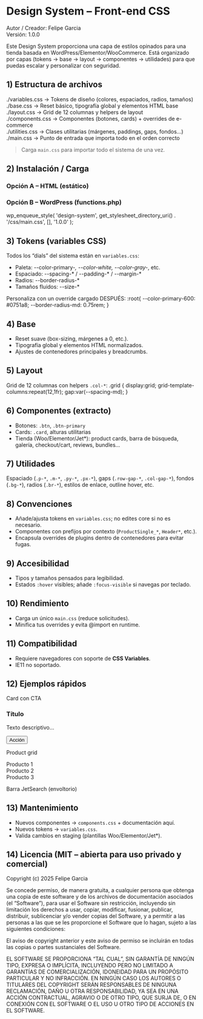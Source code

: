 # Design System – Front-end CSS

Autor / Creador: Felipe Garcia  
Versión: 1.0.0

Este Design System proporciona una capa de estilos opinados para una tienda basada en WordPress/Elementor/WooCommerce. Está organizado por capas (tokens → base → layout → componentes → utilidades) para que puedas escalar y personalizar con seguridad.

## 1) Estructura de archivos

./variables.css   → Tokens de diseño (colores, espaciados, radios, tamaños)  
./base.css        → Reset básico, tipografía global y elementos HTML base  
./layout.css      → Grid de 12 columnas y helpers de layout  
./components.css  → Componentes (botones, cards) + overrides de e-commerce  
./utilities.css   → Clases utilitarias (márgenes, paddings, gaps, fondos…)  
./main.css        → Punto de entrada que importa todo en el orden correcto

> Carga `main.css` para importar todo el sistema de una vez.

## 2) Instalación / Carga

### Opción A – HTML (estático)
<link rel="stylesheet" href="/ruta/a/main.css" />

### Opción B – WordPress (functions.php)
wp_enqueue_style(
  'design-system',
  get_stylesheet_directory_uri() . '/css/main.css',
  [],
  '1.0.0'
);

## 3) Tokens (variables CSS)

Todos los “dials” del sistema están en `variables.css`:
- Paleta: --color-primary-*, --color-white, --color-gray-*, etc.
- Espaciado: --spacing-* / --padding-* / --margin-*
- Radios: --border-radius-*
- Tamaños fluidos: --size-*

Personaliza con un override cargado DESPUÉS:
:root{
  --color-primary-600: #0751a8;
  --border-radius-md: 0.75rem;
}

## 4) Base
- Reset suave (box-sizing, márgenes a 0, etc.).
- Tipografía global y elementos HTML normalizados.
- Ajustes de contenedores principales y breadcrumbs.

## 5) Layout
Grid de 12 columnas con helpers `.col-*`:
.grid { display:grid; grid-template-columns:repeat(12,1fr); gap:var(--spacing-md); }

## 6) Componentes (extracto)
- Botones: `.btn`, `.btn-primary`
- Cards: `.card`, alturas utilitarias
- Tienda (Woo/Elementor/Jet*): product cards, barra de búsqueda, galería, checkout/cart, reviews, bundles…

## 7) Utilidades
Espaciado (`.p-*`, `.m-*`, `.py-*`, `.px-*`), gaps (`.row-gap-*`, `.col-gap-*`), fondos (`.bg-*`), radios (`.br-*`), estilos de enlace, outline hover, etc.

## 8) Convenciones
- Añade/ajusta tokens en `variables.css`; no edites core si no es necesario.
- Componentes con prefijos por contexto (`ProductSingle_*`, `Header*`, etc.).
- Encapsula overrides de plugins dentro de contenedores para evitar fugas.

## 9) Accesibilidad
- Tipos y tamaños pensados para legibilidad.
- Estados `:hover` visibles; añade `:focus-visible` si navegas por teclado.

## 10) Rendimiento
- Carga un único `main.css` (reduce solicitudes).
- Minifica tus overrides y evita @import en runtime.

## 11) Compatibilidad
- Requiere navegadores con soporte de **CSS Variables**.
- IE11 no soportado.

## 12) Ejemplos rápidos

Card con CTA
<div class="card p-md s-sm">
  <h3 class="m-0">Título</h3>
  <p class="mb-sm">Texto descriptivo…</p>
  <button class="btn btn-primary">Acción</button>
</div>

Product grid
<div class="grid">
  <article class="col-4 card p-md">Producto 1</article>
  <article class="col-4 card p-md">Producto 2</article>
  <article class="col-4 card p-md">Producto 3</article>
</div>

Barra JetSearch (envoltorio)
<div class="search-bar">
  <!-- Widget JetSearch -->
</div>

## 13) Mantenimiento
- Nuevos componentes → `components.css` + documentación aquí.
- Nuevos tokens → `variables.css`.
- Valida cambios en staging (plantillas Woo/Elementor/Jet*).

## 14) Licencia (MIT – abierta para uso privado y comercial)

Copyright (c) 2025 Felipe Garcia

Se concede permiso, de manera gratuita, a cualquier persona que obtenga una copia de este software y de los archivos de documentación asociados (el “Software”), para usar el Software sin restricción, incluyendo sin limitación los derechos a usar, copiar, modificar, fusionar, publicar, distribuir, sublicenciar y/o vender copias del Software, y a permitir a las personas a las que se les proporcione el Software que lo hagan, sujeto a las siguientes condiciones:

El aviso de copyright anterior y este aviso de permiso se incluirán en todas las copias o partes sustanciales del Software.

EL SOFTWARE SE PROPORCIONA “TAL CUAL”, SIN GARANTÍA DE NINGÚN TIPO, EXPRESA O IMPLÍCITA, INCLUYENDO PERO NO LIMITADO A GARANTÍAS DE COMERCIALIZACIÓN, IDONEIDAD PARA UN PROPÓSITO PARTICULAR Y NO INFRACCIÓN. EN NINGÚN CASO LOS AUTORES O TITULARES DEL COPYRIGHT SERÁN RESPONSABLES DE NINGUNA RECLAMACIÓN, DAÑO U OTRA RESPONSABILIDAD, YA SEA EN UNA ACCIÓN CONTRACTUAL, AGRAVIO O DE OTRO TIPO, QUE SURJA DE, O EN CONEXIÓN CON EL SOFTWARE O EL USO U OTRO TIPO DE ACCIONES EN EL SOFTWARE.
